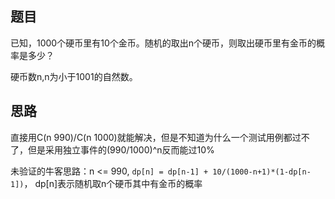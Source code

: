## 题目

已知，1000个硬币里有10个金币。随机的取出n个硬币，则取出硬币里有金币的概率是多少？

硬币数n,n为小于1001的自然数。

## 思路

直接用C(n 990)/C(n 1000)就能解决，但是不知道为什么一个测试用例都过不了，但是采用独立事件的(990/1000)^n反而能过10%

未验证的牛客思路：n <= 990, `dp[n] = dp[n-1] + 10/(1000-n+1)*(1-dp[n-1])`， dp[n]表示随机取n个硬币其中有金币的概率

